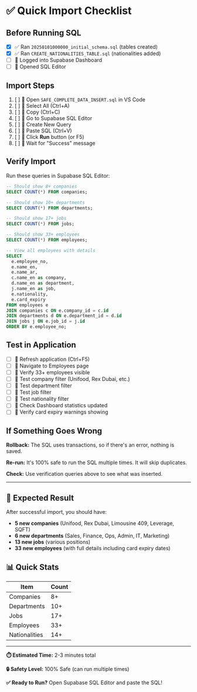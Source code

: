# ✅ Quick Import Checklist

## Before Running SQL

- [x] ✅ Ran `20250101000000_initial_schema.sql` (tables created)
- [x] ✅ Ran `CREATE_NATIONALITIES_TABLE.sql` (nationalities added)
- [ ] 🔲 Logged into Supabase Dashboard
- [ ] 🔲 Opened SQL Editor

## Import Steps

1. [ ] 🔲 Open `SAFE_COMPLETE_DATA_INSERT.sql` in VS Code
2. [ ] 🔲 Select All (Ctrl+A)
3. [ ] 🔲 Copy (Ctrl+C)
4. [ ] 🔲 Go to Supabase SQL Editor
5. [ ] 🔲 Create New Query
6. [ ] 🔲 Paste SQL (Ctrl+V)
7. [ ] 🔲 Click **Run** button (or F5)
8. [ ] 🔲 Wait for "Success" message

## Verify Import

Run these queries in Supabase SQL Editor:

```sql
-- Should show 8+ companies
SELECT COUNT(*) FROM companies;

-- Should show 10+ departments  
SELECT COUNT(*) FROM departments;

-- Should show 17+ jobs
SELECT COUNT(*) FROM jobs;

-- Should show 33+ employees
SELECT COUNT(*) FROM employees;

-- View all employees with details
SELECT 
  e.employee_no,
  e.name_en,
  e.name_ar,
  c.name_en as company,
  d.name_en as department,
  j.name_en as job,
  e.nationality,
  e.card_expiry
FROM employees e
JOIN companies c ON e.company_id = c.id
JOIN departments d ON e.department_id = d.id
JOIN jobs j ON e.job_id = j.id
ORDER BY e.employee_no;
```

## Test in Application

- [ ] 🔲 Refresh application (Ctrl+F5)
- [ ] 🔲 Navigate to Employees page
- [ ] 🔲 Verify 33+ employees visible
- [ ] 🔲 Test company filter (Unifood, Rex Dubai, etc.)
- [ ] 🔲 Test department filter
- [ ] 🔲 Test job filter
- [ ] 🔲 Test nationality filter
- [ ] 🔲 Check Dashboard statistics updated
- [ ] 🔲 Verify card expiry warnings showing

## If Something Goes Wrong

**Rollback:** The SQL uses transactions, so if there's an error, nothing is saved.

**Re-run:** It's 100% safe to run the SQL multiple times. It will skip duplicates.

**Check:** Use verification queries above to see what was inserted.

---

## 🎉 Expected Result

After successful import, you should have:
- **5 new companies** (Unifood, Rex Dubai, Limousine 409, Leverage, SQFT)
- **6 new departments** (Sales, Finance, Ops, Admin, IT, Marketing)
- **13 new jobs** (various positions)
- **33 new employees** (with full details including card expiry dates)

## 📊 Quick Stats

| Item | Count |
|------|-------|
| Companies | 8+ |
| Departments | 10+ |
| Jobs | 17+ |
| Employees | 33+ |
| Nationalities | 14+ |

---

**⏱️ Estimated Time:** 2-3 minutes total

**🔒 Safety Level:** 100% Safe (can run multiple times)

**✅ Ready to Run?** Open Supabase SQL Editor and paste the SQL!
